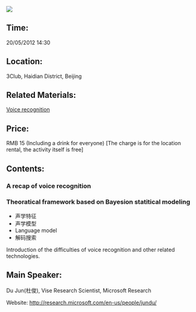 ![ ](http://www.swarma.org/UserFiles/Image/activity/darwin.jpg)

## Time:
20/05/2012
14:30

## Location:
3Club, Haidian District, Beijing

## Related Materials:
[Voice recognition](http://www.swarma.org/download.php?id=438)

## Price:
RMB 15 (Including a drink for everyone)
[The charge is for the location rental, the activity itself is free]

## Contents:

### A recap of voice recognition

### Theoratical framework based on Bayesion statitical modeling
* 声学特征
* 声学模型
* Language model
* 解码搜索

Introduction of the difficulties of voice recognition and other related technologies.


## Main Speaker:

Du Jun(杜俊), Vise Research Scientist, Microsoft Research

Website: <http://research.microsoft.com/en-us/people/jundu/>
